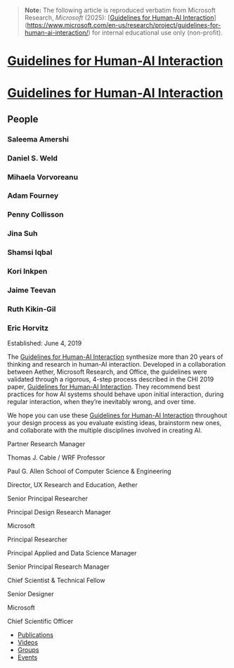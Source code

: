 > **Note:** The following article is reproduced verbatim from
> Microsoft Research, *Microsoft* (2025):
> [[Guidelines for Human-AI Interaction](https://www.microsoft.com/en-us/research/publication/guidelines-for-human-ai-interaction/)](https://www.microsoft.com/en-us/research/project/guidelines-for-human-ai-interaction/)
> for internal educational use only (non-profit).

# [Guidelines for Human-AI Interaction](https://www.microsoft.com/en-us/research/publication/guidelines-for-human-ai-interaction/)

# [Guidelines for Human-AI Interaction](https://www.microsoft.com/en-us/research/publication/guidelines-for-human-ai-interaction/)

## People

### Saleema Amershi

### Daniel S. Weld

### Mihaela Vorvoreanu

### Adam Fourney

### Penny Collisson

### Jina Suh

### Shamsi Iqbal

### Kori Inkpen

### Jaime Teevan

### Ruth Kikin-Gil

### Eric Horvitz

Established: June 4, 2019

The [Guidelines for Human-AI Interaction](https://www.microsoft.com/en-us/research/publication/guidelines-for-human-ai-interaction/) synthesize more than 20 years of thinking and research in human-AI interaction. Developed in a collaboration between Aether, Microsoft Research, and Office, the guidelines were validated through a rigorous, 4-step process described in the CHI 2019 paper, [Guidelines for Human-AI Interaction](https://www.microsoft.com/en-us/research/publication/guidelines-for-human-ai-interaction/). They recommend best practices for how AI systems should behave upon initial interaction, during regular interaction, when they’re inevitably wrong, and over time.

We hope you can use these [Guidelines for Human-AI Interaction](https://www.microsoft.com/en-us/research/publication/guidelines-for-human-ai-interaction/) throughout your design process as you evaluate existing ideas, brainstorm new ones, and collaborate with the multiple disciplines involved in creating AI.

Partner Research Manager

Thomas J. Cable / WRF Professor

Paul G. Allen School of Computer Science & Engineering

Director, UX Research and Education, Aether

Senior Principal Researcher

Principal Design Research Manager

Microsoft

Principal Researcher

Principal Applied and Data Science Manager

Senior Principal Research Manager

Chief Scientist & Technical Fellow

Senior Designer

Microsoft

Chief Scientific Officer

- [Publications](https://www.microsoft.com/en-us/research/project/guidelines-for-human-ai-interaction/publications/)
- [Videos](https://www.microsoft.com/en-us/research/project/guidelines-for-human-ai-interaction/videos/)
- [Groups](https://www.microsoft.com/en-us/research/project/guidelines-for-human-ai-interaction/groups/)
- [Events](https://www.microsoft.com/en-us/research/project/guidelines-for-human-ai-interaction/events/)